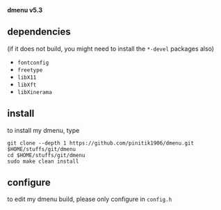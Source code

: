 **dmenu v5.3**

## dependencies
(if it does not build, you might need to install the `*-devel` packages also)

- `fontconfig`
- `freetype`
- `libX11`
- `libXft`
- `libXinerama`

## install
to install my dmenu, type

```
git clone --depth 1 https://github.com/pinitik1906/dmenu.git $HOME/stuffs/git/dmenu
cd $HOME/stuffs/git/dmenu
sudo make clean install
```

## configure
to edit my dmenu build, please only configure in `config.h`
